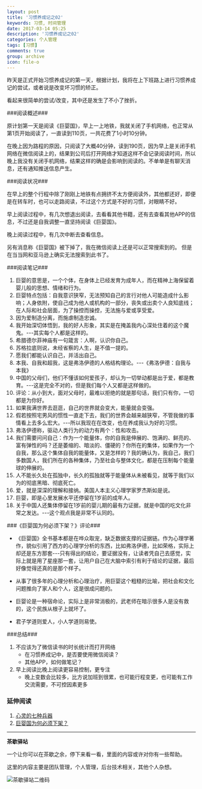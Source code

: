 ```yaml
---
layout: post
title: '习惯养成记之02'
keywords: 习惯, 时间管理
date: 2017-03-14 05:25
description: '习惯养成记之02'
categories: 个人管理
tags: [习惯]
comments: true
group: archive
icon: file-o
---
```


昨天是正式开始习惯养成记的第一天，根据计划，我将在上下班路上进行习惯养成记的尝试，或者说是改变坏习惯的矫正。

<!--more-->

看起来很简单的尝试/改变，其中还是发生了不小了挫折。

###阅读概述###

原计划第一天是阅读《巨婴国》，早上一上地铁，我就关闭了手机网络，也正常从第1页开始阅读了，一直读到110页，一共花费了1小时10分钟。

在晚上因为路程的原因，只阅读了大概40分钟，读到190页，因为早上是关闭手机网络在微信阅读上的，结果到公司后打开网络才知道这样不会记录阅读时间，所以晚上我没有关闭手机网络，结果这样的确是会影响到阅读的。不单单是有聊天消息，还有通知推送信息产生。

###阅读状况###

在早上的整个行程中除了刚刚上地铁有点拥挤不太方便阅读外，其他都还好，即便是在转车时，也可以走路阅读，不过这个方式是不好的习惯，对眼睛不好。

早上阅读过程中，有几次想退出阅读，去看看其他书籍，还有去查看其他APP的信息，不过还是自我调整一直坚持阅读《巨婴国》。

晚上阅读过程中，有几次中断去查看信息。

另有消息称《巨婴国》被下掉了，我在微信阅读上还是可以正常搜索到的。
但是在当当网和亚马逊上确实无法搜索到此书了。

###阅读笔记###

1. 巨婴的意思是，一个个体，在身体上已经发育为成年人，而在精神上海保留着婴儿般的思想、情绪和行为。
2. 巨婴特点包括：自我意识狭窄，无法预知自己的言行对他人可能造成什么影响；人身依附，使自己成为他人或机构的一部分，丧失或出卖个人良知底线；在人际和社会层面，为了操控而操控，无法施与爱或享受爱。
3. 因为爱制造分离，而施虐制造忠诚。
4. 我开始深切体悟到，我的好人形象，其实是在掩盖我内心深处住着的这个魔鬼。---其实每个人都是这样的。
5. 希腊德尔菲神庙有一句箴言：人啊，认识你自己。
6. 苏格拉底则说，未经省察的人生，是不值一提的。
7. 愿我们都能认识自己，并活出自己。
8. 本我、自我和超我，这是弗洛伊德的人格结构理论。---《弗洛伊德：自我与本我》
9. 中国的父母们，他们不懂该如何爱孩子，却认为一切举动都是出于爱，都是教育。---这是完全不对的，但是我们每个人又都是这样做的。
10. 评论：从小到大，面对父母时，最难以拒绝的就是那句话，我们只有你，一切都是为你好。
11. 如果我满世界去逛逛，自己的世界就会变大，能量就会变强。
12. 假若按照宅男风的惯性一直走下去，我们的世界会越来越狭窄，不管我做的事情看上去多么宏大。---所以我现在在改变，也在养成我认为好的习惯。
13. 弗洛伊德称，驱动人类行为的动力有两个：性和攻击。
14. 我们需要问问自己：作为一个能量体，你的自我是伸展的、饱满的、鲜亮的、富有弹性的吗？还是萎缩的、暗淡的、僵硬的？你所在的集体，如果作为一个自我，那么这个集体自我的能量体，又是怎样的？我的确认为，我自己，我们多数国人，我们所在的各种集体，乃至社会与整体文化，都是在压制每个能量球的伸展的。
15. 人不能长久处在孤独中，长久的孤独就等于能量体从未被看见，就等于我们以为的彻底黑暗、彻底死亡。
16. 爱，就是深深的理解和接纳。美国人本主义心理学家罗杰斯如是说。
17. 巨婴，即是心里发展水平还停留在1岁前的成年人。
18. 关于中国人还集体停留在1岁前的婴儿期的最有力证据，就是中国的吃文化非常之发达。---这个观点我是非常不认同的。

###《巨婴国为何必须下架？》评论###

- 《巨婴国》全书基本都是在哗众取宠，缺乏数据支撑的证据链。作为心理学著作，貌似引用了西方的心理学分析的东西，比如弗洛伊德，比如荣格，实际上却还是东方那套---只有得出的结论，要证据没有，让读者凭自己去感觉，实际上就是用了星座那一套，让用户自己在大脑中索引有利于结论的证据，最后好像觉得还真的是那个样子。

- 从事了很多年的心理分析和心理治疗，用巨婴这个粗糙的比喻，把社会和文化问题推向了家人和个人，这是很成问题的。

- 巨婴论是一种宿命论，实际上是非常消极的，武老师在暗示很多人是没有救的，这个民族从根子上就坏了。

- 君子学道则爱人，小人学道则易使。

###总结###

1. 不应该为了微信读书的时长统计而打开网络
	- 在习惯养成记中，是否要使用微信阅读？
	- 其他APP，如何做笔记？
2. 早上阅读比晚上阅读更容易控制，更专注
	- 晚上变数会比较多，比方说加班到很累，也可能行程变更，也可能有工作交流需要，不可控因素更多

### 延伸阅读 ###

1. [心灵的七种兵器](https://book.douban.com/subject/3035600/)
2. [巨婴国为何必须下架？](http://mp.weixin.qq.com/s/zUtacVb1vbn5yw_1DDIixw)

----

**茶歇驿站**

一个让你可以在茶歇之余，停下来看一看，里面的内容或许对你有一些帮助。

这里的内容主要是团队管理，个人管理，后台技术相关，其他个人杂想。

![茶歇驿站二维码](http://ww4.sinaimg.cn/large/824dcde4gw1f358o5j022j20by0bywf8.jpg)
